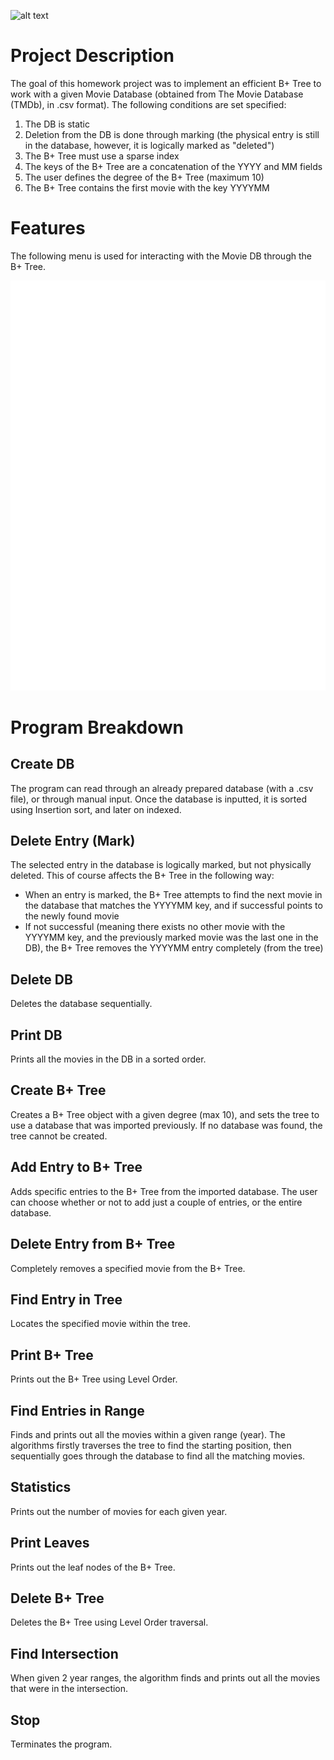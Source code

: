 ![alt text](https://github.com/zivkovicmilos/BPlusTree/tree/master/img/BannerImg.jpg)

# Project Description
The goal of this homework project was to implement an efficient B+ Tree to work with a given Movie Database (obtained from The Movie Database (TMDb), in .csv format). The following conditions are set specified:
1. The DB is static
2. Deletion from the DB is done through marking (the physical entry is still in the database, however, it is logically marked as "deleted")
3. The B+ Tree must use a sparse index
4. The keys of the B+ Tree are a concatenation of the YYYY and MM fields
5. The user defines the degree of the B+ Tree (maximum 10)
6. The B+ Tree contains the first movie with the key YYYYMM

# Features
The following menu is used for interacting with the Movie DB through the B+ Tree.

![alt text](./img/menu.svg)

# Program Breakdown
## Create DB
The program can read through an already prepared database (with a .csv file), or through manual input. Once the database is inputted, it is sorted using Insertion sort, and later on indexed. 
## Delete Entry (Mark)
The selected entry in the database is logically marked, but not physically deleted. This of course affects the B+ Tree in the following way:
- When an entry is marked, the B+ Tree attempts to find the next movie in the database that matches the YYYYMM key, and if successful points to the newly found movie
- If not successful (meaning there exists no other movie with the YYYYMM key, and the previously marked movie was the last one in the DB), the B+ Tree removes the YYYYMM entry completely (from the tree)
## Delete DB
Deletes the database sequentially.
## Print DB 
Prints all the movies in the DB in a sorted order.
## Create B+ Tree
Creates a B+ Tree object with a given degree (max 10), and sets the tree to use a database that was imported previously. If no database was found, the tree cannot be created.
## Add Entry to B+ Tree
Adds specific entries to the B+ Tree from the imported database. The user can choose whether or not to add just a couple of entries, or the entire database.
## Delete Entry from B+ Tree
Completely removes a specified movie from the B+ Tree.
## Find Entry in Tree
Locates the specified movie within the tree.
## Print B+ Tree
Prints out the B+ Tree using Level Order.
## Find Entries in Range
Finds and prints out all the movies within a given range (year). The algorithms firstly traverses the tree to find the starting position, then sequentially goes through the database to find all the matching movies.
## Statistics
Prints out the number of movies for each given year.
## Print Leaves
Prints out the leaf nodes of the B+ Tree.
## Delete B+ Tree
Deletes the B+ Tree using Level Order traversal.
## Find Intersection
When given 2 year ranges, the algorithm finds and prints out all the movies that were in the intersection.
## Stop
Terminates the program.